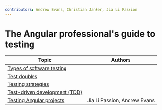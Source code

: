```yaml
---
contributors: Andrew Evans, Christian Janker, Jia Li Passion
---
```


# The Angular professional's guide to testing

| Topic                                                             | Authors                      |
| ----------------------------------------------------------------- | ---------------------------- |
| [Types of software testing](./types-of-software-testing.md)       |                              |
| [Test doubles](./test-doubles.md)                                 |                              |
| [Testing strategies](./testing-strategies.md)                     |                              |
| [Test-driven development (TDD)](./test-driven-development-tdd.md) |                              |
| [Testing Angular projects](./testing-angular-projects.md)         | Jia Li Passion, Andrew Evans |
